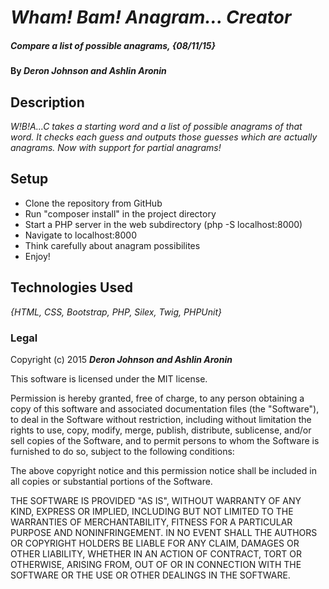 # _Wham! Bam! Anagram... Creator_

##### _Compare a list of possible anagrams, {08/11/15}_

#### By _**Deron Johnson and Ashlin Aronin**_

## Description

_W!B!A...C takes a starting word and a list of possible anagrams of that word. It checks each guess and outputs those guesses which are actually anagrams. Now with support for partial anagrams!_

## Setup

* Clone the repository from GitHub
* Run "composer install" in the project directory
* Start a PHP server in the web subdirectory (php -S localhost:8000)
* Navigate to localhost:8000
* Think carefully about anagram possibilites
* Enjoy!

## Technologies Used

_{HTML, CSS, Bootstrap, PHP, Silex, Twig, PHPUnit}_

### Legal

Copyright (c) 2015 **_Deron Johnson and Ashlin Aronin_**

This software is licensed under the MIT license.

Permission is hereby granted, free of charge, to any person obtaining a copy
of this software and associated documentation files (the "Software"), to deal
in the Software without restriction, including without limitation the rights
to use, copy, modify, merge, publish, distribute, sublicense, and/or sell
copies of the Software, and to permit persons to whom the Software is
furnished to do so, subject to the following conditions:

The above copyright notice and this permission notice shall be included in
all copies or substantial portions of the Software.

THE SOFTWARE IS PROVIDED "AS IS", WITHOUT WARRANTY OF ANY KIND, EXPRESS OR
IMPLIED, INCLUDING BUT NOT LIMITED TO THE WARRANTIES OF MERCHANTABILITY,
FITNESS FOR A PARTICULAR PURPOSE AND NONINFRINGEMENT. IN NO EVENT SHALL THE
AUTHORS OR COPYRIGHT HOLDERS BE LIABLE FOR ANY CLAIM, DAMAGES OR OTHER
LIABILITY, WHETHER IN AN ACTION OF CONTRACT, TORT OR OTHERWISE, ARISING FROM,
OUT OF OR IN CONNECTION WITH THE SOFTWARE OR THE USE OR OTHER DEALINGS IN
THE SOFTWARE.
